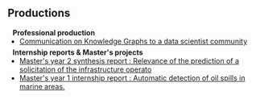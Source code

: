 ## Productions

<h4 style="margin:0 10px 0;">Professional production</h4>

<ul style="margin:0 0 5px;">
  <li><a href="https://dianemt.github.io/assets/files/knowledge_graphs_07_23"><autocolor>Communication on Knowledge Graphs to a data scientist community</autocolor></a></li>
</ul>

<h4 style="margin:0 10px 0;">Internship reports & Master's projects</h4>

<ul style="margin:0 0 20px;">
  <li><a href="https://dianemt.github.io/assets/files/synthesis_report_Y2masters.pdf"><autocolor>Master's year 2 synthesis report : Relevance of the prediction of a solicitation of the infrastructure operato</autocolor></a></li>
  <li><a href="https://dianemt.github.io/assets/files/Internship_reportY1Master.pdf"><autocolor>Master's year 1 internship report : Automatic detection of oil spills in marine areas.</autocolor></a></li>
</ul>
